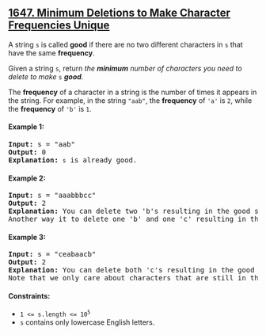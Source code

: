 ## [1647. Minimum Deletions to Make Character Frequencies Unique](https://leetcode.com/problems/minimum-deletions-to-make-character-frequencies-unique/)

A string `s` is called **good** if there are no two different characters in `s` that have the same **frequency**.

Given a string `s`, return _the **minimum** number of characters you need to delete to make_ `s` **_good_**.

The **frequency** of a character in a string is the number of times it appears in the string. For example, in the string `"aab"`, the **frequency** of `'a'` is `2`, while the **frequency** of `'b'` is `1`.

#### Example 1:

<pre>
<strong>Input:</strong> s = "aab"
<strong>Output:</strong> 0
<strong>Explanation:</strong> <code>s</code> is already good.
</pre>

#### Example 2:

<pre>
<strong>Input:</strong> s = "aaabbbcc"
<strong>Output:</strong> 2
<strong>Explanation:</strong> You can delete two 'b's resulting in the good string "aaabcc".
Another way it to delete one 'b' and one 'c' resulting in the good string "aaabbc".
</pre>

#### Example 3:

<pre>
<strong>Input:</strong> s = "ceabaacb"
<strong>Output:</strong> 2
<strong>Explanation:</strong> You can delete both 'c's resulting in the good string "eabaab".
Note that we only care about characters that are still in the string at the end (i.e. frequency of 0 is ignored).
</pre>

#### Constraints:

-   <code>1 <= s.length <= 10<sup>5</sup></code>
-   `s` contains only lowercase English letters.

